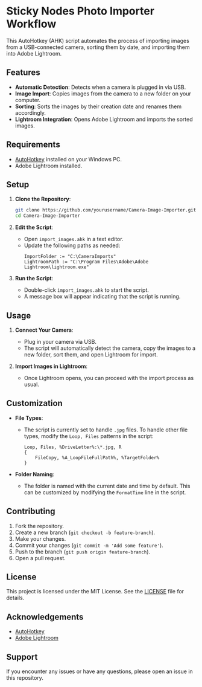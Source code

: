 # Sticky Nodes Photo Importer Workflow

This AutoHotkey (AHK) script automates the process of importing images from a USB-connected camera, sorting them by date, and importing them into Adobe Lightroom. 

## Features

- **Automatic Detection**: Detects when a camera is plugged in via USB.
- **Image Import**: Copies images from the camera to a new folder on your computer.
- **Sorting**: Sorts the images by their creation date and renames them accordingly.
- **Lightroom Integration**: Opens Adobe Lightroom and imports the sorted images.

## Requirements

- [AutoHotkey](https://www.autohotkey.com/) installed on your Windows PC.
- Adobe Lightroom installed.

## Setup

1. **Clone the Repository**:
   ```sh
   git clone https://github.com/yourusername/Camera-Image-Importer.git
   cd Camera-Image-Importer
   ```

2. **Edit the Script**:
   - Open `import_images.ahk` in a text editor.
   - Update the following paths as needed:
     ```ahk
     ImportFolder := "C:\CameraImports"
     LightroomPath := "C:\Program Files\Adobe\Adobe Lightroom\lightroom.exe"
     ```

3. **Run the Script**:
   - Double-click `import_images.ahk` to start the script.
   - A message box will appear indicating that the script is running.

## Usage

1. **Connect Your Camera**:
   - Plug in your camera via USB.
   - The script will automatically detect the camera, copy the images to a new folder, sort them, and open Lightroom for import.

2. **Import Images in Lightroom**:
   - Once Lightroom opens, you can proceed with the import process as usual.

## Customization

- **File Types**:
  - The script is currently set to handle `.jpg` files. To handle other file types, modify the `Loop, Files` patterns in the script:
    ```ahk
    Loop, Files, %DriveLetter%:\*.jpg, R
    {
        FileCopy, %A_LoopFileFullPath%, %TargetFolder%
    }
    ```

- **Folder Naming**:
  - The folder is named with the current date and time by default. This can be customized by modifying the `FormatTime` line in the script.

## Contributing

1. Fork the repository.
2. Create a new branch (`git checkout -b feature-branch`).
3. Make your changes.
4. Commit your changes (`git commit -m 'Add some feature'`).
5. Push to the branch (`git push origin feature-branch`).
6. Open a pull request.

## License

This project is licensed under the MIT License. See the [LICENSE](LICENSE) file for details.

## Acknowledgements

- [AutoHotkey](https://www.autohotkey.com/)
- [Adobe Lightroom](https://www.adobe.com/products/photoshop-lightroom.html)

## Support

If you encounter any issues or have any questions, please open an issue in this repository.